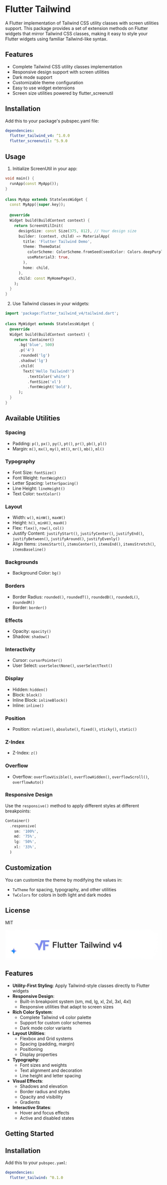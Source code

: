 # Flutter Tailwind

A Flutter implementation of Tailwind CSS utility classes with screen utilities support. This package provides a set of extension methods on Flutter widgets that mirror Tailwind CSS classes, making it easy to style your Flutter widgets using familiar Tailwind-like syntax.

## Features

- Complete Tailwind CSS utility classes implementation
- Responsive design support with screen utilities
- Dark mode support
- Customizable theme configuration
- Easy to use widget extensions
- Screen size utilities powered by flutter_screenutil

## Installation

Add this to your package's pubspec.yaml file:

```yaml
dependencies:
  flutter_tailwind_v4: ^1.0.0
  flutter_screenutil: ^5.9.0
```

## Usage

1. Initialize ScreenUtil in your app:

```dart
void main() {
  runApp(const MyApp());
}

class MyApp extends StatelessWidget {
  const MyApp({super.key});

  @override
  Widget build(BuildContext context) {
    return ScreenUtilInit(
      designSize: const Size(375, 812), // Your design size
      builder: (context, child) => MaterialApp(
        title: 'Flutter Tailwind Demo',
        theme: ThemeData(
          colorScheme: ColorScheme.fromSeed(seedColor: Colors.deepPurple),
          useMaterial3: true,
        ),
        home: child,
      ),
      child: const MyHomePage(),
    );
  }
}
```

2. Use Tailwind classes in your widgets:

```dart
import 'package:flutter_tailwind_v4/tailwind.dart';

class MyWidget extends StatelessWidget {
  @override
  Widget build(BuildContext context) {
    return Container()
      .bg('blue', 500)
      .p('4')
      .rounded('lg')
      .shadow('lg')
      .child(
        Text('Hello Tailwind!')
          .textColor('white')
          .fontSize('xl')
          .fontWeight('bold'),
      );
  }
}
```

## Available Utilities

### Spacing

- Padding: `p()`, `px()`, `py()`, `pt()`, `pr()`, `pb()`, `pl()`
- Margin: `m()`, `mx()`, `my()`, `mt()`, `mr()`, `mb()`, `ml()`

### Typography

- Font Size: `fontSize()`
- Font Weight: `fontWeight()`
- Letter Spacing: `letterSpacing()`
- Line Height: `lineHeight()`
- Text Color: `textColor()`

### Layout

- Width: `w()`, `minW()`, `maxW()`
- Height: `h()`, `minH()`, `maxH()`
- Flex: `flex()`, `row()`, `col()`
- Justify Content: `justifyStart()`, `justifyCenter()`, `justifyEnd()`, `justifyBetween()`, `justifyAround()`, `justifyEvenly()`
- Align Items: `itemsStart()`, `itemsCenter()`, `itemsEnd()`, `itemsStretch()`, `itemsBaseline()`

### Backgrounds

- Background Color: `bg()`

### Borders

- Border Radius: `rounded()`, `roundedT()`, `roundedB()`, `roundedL()`, `roundedR()`
- Border: `border()`

### Effects

- Opacity: `opacity()`
- Shadow: `shadow()`

### Interactivity

- Cursor: `cursorPointer()`
- User Select: `userSelectNone()`, `userSelectText()`

### Display

- Hidden: `hidden()`
- Block: `block()`
- Inline Block: `inlineBlock()`
- Inline: `inline()`

### Position

- Position: `relative()`, `absolute()`, `fixed()`, `sticky()`, `static()`

### Z-Index

- Z-Index: `z()`

### Overflow

- Overflow: `overflowVisible()`, `overflowHidden()`, `overflowScroll()`, `overflowAuto()`

### Responsive Design

Use the `responsive()` method to apply different styles at different breakpoints:

```dart
Container()
  .responsive(
    sm: '100%',
    md: '75%',
    lg: '50%',
    xl: '33%',
  )
```

## Customization

You can customize the theme by modifying the values in:

- `TwTheme` for spacing, typography, and other utilities
- `TwColors` for colors in both light and dark modes

## License

MIT


![Flutter Tailwind v4](https://raw.githubusercontent.com/ikku47/flutter_tailwind_v4/refs/heads/main/flutter_tailwind_v4.jpeg)


## Features

- **Utility-First Styling**: Apply Tailwind-style classes directly to Flutter widgets
- **Responsive Design**:
  - Built-in breakpoint system (sm, md, lg, xl, 2xl, 3xl, 4xl)
  - Responsive utilities that adapt to screen sizes
- **Rich Color System**:
  - Complete Tailwind v4 color palette
  - Support for custom color schemes
  - Dark mode color variants
- **Layout Utilities**:
  - Flexbox and Grid systems
  - Spacing (padding, margin)
  - Positioning
  - Display properties
- **Typography**:
  - Font sizes and weights
  - Text alignment and decoration
  - Line height and letter spacing
- **Visual Effects**:
  - Shadows and elevation
  - Border radius and styles
  - Opacity and visibility
  - Gradients
- **Interactive States**:
  - Hover and focus effects
  - Active and disabled states

## Getting Started

## Installation
Add this to your `pubspec.yaml`:
```yaml
dependencies:
  flutter_tailwind: ^0.1.0